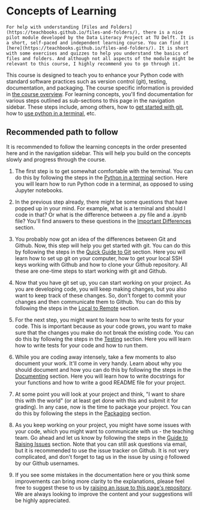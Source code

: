 # Concepts of Learning

```{note}
For help with understanding [Files and Folders](https://teachbooks.github.io/files-and-folders/), there is a nice pilot module developed by the Data Literacy Project at TU Delft. It is a short, self-paced and independent learning course. You can find it [here](https://teachbooks.github.io/files-and-folders/). It is short with some exercises and quizzes to help you understand the basics of files and folders. And although not all aspects of the module might be relevant to this course, I highly recommend you to go through it.
```

This course is designed to teach you to enhance your Python code with standard software practices such as version control (git), testing, documentation, and packaging. The course specific information is provided in [the course overview](../course/overview.md). For learning concepts, you'll find documentation for various steps outlined as sub-sections to this page in the navigation sidebar. These steps include, among others, how to [get started with git](quick-guide-to-git.md), how to [use python in a terminal](python-in-a-terminal.md), etc. 

## Recommended path to follow

It is recommended to follow the learning concepts in the order presented here and in the navigation sidebar. This will help you build on the concepts slowly and progress through the course.

1. The first step is to get somewhat comfortable with the terminal. You can do this by following the steps in the [Python in a terminal](python-in-a-terminal.md) section. Here you will learn how to run Python code in a terminal, as opposed to using Jupyter notebooks.

2. In the previous step already, there might be some questions that have popped up in your mind. For example, what is a terminal and should I code in that? Or what is the difference between a .py file and a .ipynb file? You'll find answers to these questions in the [Important Differences](important-differences.md) section.

3. You probably now got an idea of the differences between Git and Github. Now, this step will help you get started with git. You can do this by following the steps in the [Quick Guide to Git](quick-guide-to-git.md) section. Here you will learn how to set up git on your computer, how to get your local SSH keys working with Github and how to clone your Github repository. All these are one-time steps to start working with git and Github.

4. Now that you have git set up, you can start working on your project. As you are developing code, you will keep making changes, but you also want to keep track of these changes. So, don't forget to commit your changes and then communicate them to Github. You can do this by following the steps in the [Local to Remote](local-to-remote.md) section.

5. For the next step, you might want to learn how to write tests for your code. This is important because as your code grows, you want to make sure that the changes you make do not break the existing code. You can do this by following the steps in the [Testing](testing.md) section. Here you will learn how to write tests for your code and how to run them.

6. While you are coding away intensely, take a few moments to also document your work. It'll come in very handy. Learn about why you should document and how you can do this by following the steps in the [Documenting](documenting.md) section. Here you will learn how to write docstrings for your functions and how to write a good README file for your project.

7. At some point you will look at your project and think, "I want to share this with the world" (or at least get done with this and submit it for grading). In any case, now is the time to package your project. You can do this by following the steps in the [Packaging](packaging.md) section.

8. As you keep working on your project, you might have some issues with your code, which you might want to communicate with us - the teaching team. Go ahead and let us know by following the steps in the [Guide to Raising Issues](guide-to-raising-issues.md) section. Note that you can still ask questions via email, but it is recommended to use the issue tracker on Github. It is not very complicated, and don't forget to tag us in the issue by using `@` followed by our Github usernames.

9. If you see some mistakes in the documentation here or you think some improvements can bring more clarity to the explanations, please feel free to suggest these to us by [raising an issue to this page's repository](https://github.com/Geet-George/test-doc-pack/issues/new/choose). We are always looking to improve the content and your suggestions will be highly appreciated.
